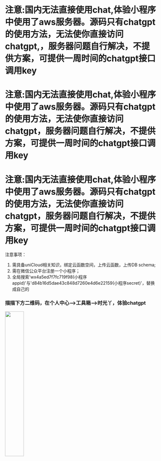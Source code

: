 # 注意:国内无法直接使用chat,体验小程序中使用了aws服务器。源码只有chatgpt的使用方法，无法使你直接访问chatgpt,，服务器问题自行解决，不提供方案，可提供一周时间的chatgpt接口调用key
# 注意:国内无法直接使用chat,体验小程序中使用了aws服务器。源码只有chatgpt的使用方法，无法使你直接访问chatgpt，服务器问题自行解决，不提供方案，可提供一周时间的chatgpt接口调用key
# 注意:国内无法直接使用chat,体验小程序中使用了aws服务器。源码只有chatgpt的使用方法，无法使你直接访问chatgpt，服务器问题自行解决，不提供方案，可提供一周时间的chatgpt接口调用key

注意事项：
1. 需具备uniCloud相关知识，绑定云函数空间，上传云函数，上传DB schema;
2. 需在微信公众平台注册一个小程序；
3. 全局搜索'wx4a5ed7f7fc719f98(小程序appid)'与'd84b16d5dae43c848d7260e4d6e22159(小程序secret)'，替换成自己的

### 描描下方二维码，在个人中心-->工具箱-->时光丫，体验chatgpt
<img src="//img-cdn-aliyun.dcloud.net.cn/stream/plugin_screens/28607500-b410-11ed-a2d3-391270c19e93_3.jpg?1680538113" width="35%">
